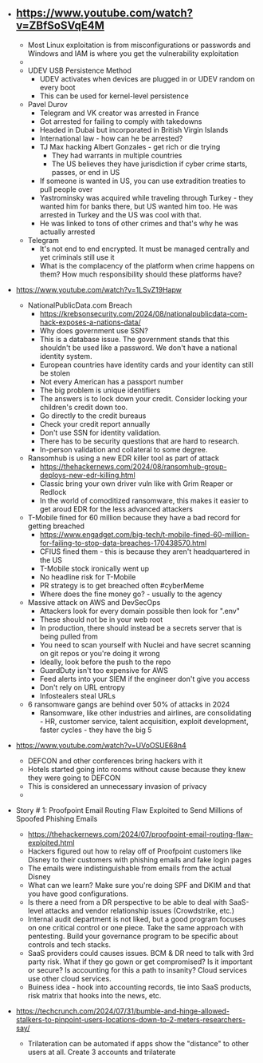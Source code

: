  

- https://www.youtube.com/watch?v=ZBfSoSVqE4M
   - 
   - Most Linux exploitation is from misconfigurations or passwords and Windows and IAM is where you get the vulnerability exploitation
   - 
   - UDEV USB Persistence Method
      - UDEV activates when devices are plugged in or UDEV random on every boot
      - This can be used for kernel-level persistence
   - Pavel Durov
      - Telegram and VK creator was arrested in France
      - Got arrested for failing to comply with takedowns
      - Headed in Dubai but incorporated in British Virgin Islands
      - International law - how can he be arrested?
      - TJ Max hacking Albert Gonzales - get rich or die trying
         - They had warrants in multiple countries
         - The US believes they have jurisdiction if cyber crime starts, passes, or end in US
      - If someone is wanted in US, you can use extradition treaties to pull people over
      - Yastrominsky was acquired while traveling through Turkey - they wanted him for banks there, but US wanted him too. He was arrested in Turkey and the US was cool with that.
      - He was linked to tons of other crimes and that's why he was actually arrested
   - Telegram
      - It's not end to end encrypted. It must be managed centrally and yet criminals still use it
      - What is the complacency of the platform when crime happens on them? How much responsibility should these platforms have? 
 
- https://www.youtube.com/watch?v=1LSvZ19Hapw
   - NationalPublicData.com Breach
      - https://krebsonsecurity.com/2024/08/nationalpublicdata-com-hack-exposes-a-nations-data/
      - Why does government use SSN?
      - This is a database issue. The government stands that this shouldn't be used like a password. We don't have a national identity system.
      - European countries have identity cards and your identity can still be stolen
      - Not every American has a passport number
      - The big problem is unique identifiers
      - The answers is to lock down your credit. Consider locking your children's credit down too. 
      - Go directly to the credit bureaus
      - Check your credit report annually
      - Don't use SSN for identity validation. 
      - There has to be security questions that are hard to research.
      - In-person validation and collateral to some degree.
   - Ransomhub is using a new EDR killer tool as part of attack
      - https://thehackernews.com/2024/08/ransomhub-group-deploys-new-edr-killing.html
      - Classic bring your own driver vuln like with Grim Reaper or Redlock
      - In the world of comoditized ransomware, this makes it easier to get aroud EDR for the less advanced attackers
   - T-Mobile fined for 60 million because they have a bad record for getting breached
      - https://www.engadget.com/big-tech/t-mobile-fined-60-million-for-failing-to-stop-data-breaches-170438570.html
      - CFIUS fined them - this is because they aren't headquartered in the US
      - T-Mobile stock ironically went up
      - No headline risk for T-Mobile
      - PR strategy is to get breached often #cyberMeme
      - Where does the fine money go? - usually to the agency
   - Massive attack on AWS and DevSecOps
      - Attackers look for every domain possible then look for ".env"
      - These should not be in your web root
      - In production, there should instead be a secrets server that is being pulled from
      - You need to scan yourself with Nuclei and have secret scanning on git repos or you're doing it wrong
      - Ideally, look before the push to the repo
      - GuardDuty isn't too expensive for AWS
      - Feed alerts into your SIEM if the engineer don't give you access
      - Don't rely on URL entropy
      - Infostealers steal URLs
   - 6 ransomware gangs are behind over 50% of attacks in 2024
      - Ransomware, like other industries and airlines, are consolidating - HR, customer service, talent acquisition, exploit development, faster cycles - they have the big 5
 - https://www.youtube.com/watch?v=UVoOSUE68n4
    - DEFCON and other conferences bring hackers with it
    - Hotels started going into rooms without cause because they knew they were going to DEFCON
    - This is considered an unnecessary invasion of privacy
    - 
 - Story # 1: Proofpoint Email Routing Flaw Exploited to Send Millions of Spoofed Phishing Emails
    - https://thehackernews.com/2024/07/proofpoint-email-routing-flaw-exploited.html
    - Hackers figured out how to relay off of Proofpoint customers like Disney to their customers with phishing emails and fake login pages
    - The emails were indistinguishable from emails from the actual Disney
    - What can we learn? Make sure you're doing SPF and DKIM and that you have good configurations. 
    - Is there a need from a DR perspective to be able to deal with SaaS-level attacks and vendor relationship issues (Crowdstrike, etc.)
    - Internal audit department is not liked, but a good program focuses on one critical control or one piece.  Take the same approach with pentesting.  Build your governance program to be specific about controls and tech stacks.  
    - SaaS providers could causes issues.  BCM & DR need to talk with 3rd party risk.  What if they go gown or get compromised?  Is it important or secure?  Is accounting for this a path to insanity?  Cloud services use other cloud services.  
    - Buiness idea - hook into accounting records, tie into SaaS products, risk matrix that hooks into the news, etc.
- https://techcrunch.com/2024/07/31/bumble-and-hinge-allowed-stalkers-to-pinpoint-users-locations-down-to-2-meters-researchers-say/
    - Trilateration can be automated if apps show the "distance" to other users at all.  Create 3 accounts and trilaterate